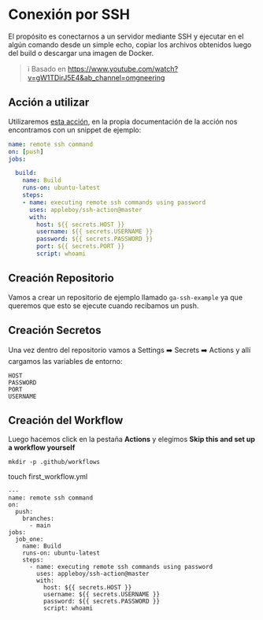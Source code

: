 # Conexión por SSH

El propósito es conectarnos a un servidor mediante SSH y ejecutar en el algún comando desde un simple echo, copiar los archivos obtenidos luego del build o descargar una imagen de Docker.

> :information_source: Basado en https://www.youtube.com/watch?v=gW1TDirJ5E4&ab_channel=omgneering

## Acción a utilizar

Utilizaremos [esta acción](https://github.com/marketplace/actions/ssh-remote-commands), en la propia documentación de la acción nos encontramos con un snippet de ejemplo:

```yaml
name: remote ssh command
on: [push]
jobs:

  build:
    name: Build
    runs-on: ubuntu-latest
    steps:
    - name: executing remote ssh commands using password
      uses: appleboy/ssh-action@master
      with:
        host: ${{ secrets.HOST }}
        username: ${{ secrets.USERNAME }}
        password: ${{ secrets.PASSWORD }}
        port: ${{ secrets.PORT }}
        script: whoami
```

## Creación Repositorio

Vamos a crear un repositorio de ejemplo llamado `ga-ssh-example` ya que queremos que esto se ejecute cuando recibamos un push.

## Creación Secretos

Una vez dentro del repositorio vamos a Settings :arrow_right: Secrets :arrow_right: Actions y allí cargamos las variables de entorno:

```
HOST
PASSWORD
PORT
USERNAME
```



## Creación del Workflow

Luego hacemos click en la pestaña **Actions** y elegimos **Skip this and set up a workflow yourself**

```
mkdir -p .github/workflows
```

touch first_workflow.yml

```
---
name: remote ssh command
on:
  push:
    branches:
      - main
jobs:
  job_one:
    name: Build
    runs-on: ubuntu-latest
    steps:
      - name: executing remote ssh commands using password
        uses: appleboy/ssh-action@master
        with:
          host: ${{ secrets.HOST }}
          username: ${{ secrets.USERNAME }}
          password: ${{ secrets.PASSWORD }}
          script: whoami
```

